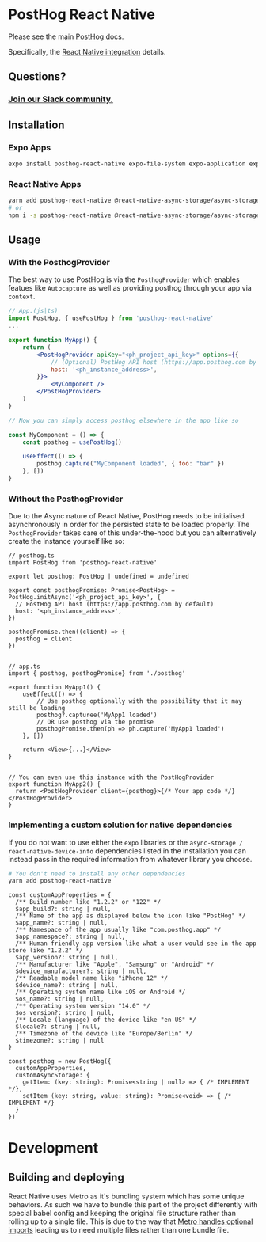 # PostHog React Native

Please see the main [PostHog docs](https://www.posthog.com/docs).

Specifically, the [React Native integration](https://www.posthog.com/docs/integrations/react-native-integration) details.

## Questions?

### [Join our Slack community.](https://join.slack.com/t/posthogusers/shared_invite/enQtOTY0MzU5NjAwMDY3LTc2MWQ0OTZlNjhkODk3ZDI3NDVjMDE1YjgxY2I4ZjI4MzJhZmVmNjJkN2NmMGJmMzc2N2U3Yjc3ZjI5NGFlZDQ)

## Installation

### Expo Apps

```sh
expo install posthog-react-native expo-file-system expo-application expo-device expo-localization
```

### React Native Apps

```sh
yarn add posthog-react-native @react-native-async-storage/async-storage react-native-device-info
# or
npm i -s posthog-react-native @react-native-async-storage/async-storage react-native-device-info
```

## Usage

### With the PosthogProvider

The best way to use PostHog is via the `PosthogProvider` which enables featues like `Autocapture` as well as providing posthog through your app via `context`.

```jsx
// App.(js|ts)
import PostHog, { usePostHog } from 'posthog-react-native'
...

export function MyApp() {
    return (
        <PostHogProvider apiKey="<ph_project_api_key>" options={{
            // (Optional) PostHog API host (https://app.posthog.com by default)
            host: '<ph_instance_address>',
        }}>
            <MyComponent />
        </PostHogProvider>
    )
}

// Now you can simply access posthog elsewhere in the app like so

const MyComponent = () => {
    const posthog = usePostHog()

    useEffect(() => {
        posthog.capture("MyComponent loaded", { foo: "bar" })
    }, [])
}
```

### Without the PosthogProvider

Due to the Async nature of React Native, PostHog needs to be initialised asynchronously in order for the persisted state to be loaded properly. The `PosthogProvider` takes care of this under-the-hood but you can alternatively create the instance yourself like so:

```tsx
// posthog.ts
import PostHog from 'posthog-react-native'

export let posthog: PostHog | undefined = undefined

export const posthogPromise: Promise<PostHog> = PostHog.initAsync('<ph_project_api_key>', {
  // PostHog API host (https://app.posthog.com by default)
  host: '<ph_instance_address>',
})

posthogPromise.then((client) => {
  posthog = client
})


// app.ts
import { posthog, posthogPromise} from './posthog'

export function MyApp1() {
    useEffect(() => {
        // Use posthog optionally with the possibility that it may still be loading
        posthog?.capturee('MyApp1 loaded')
        // OR use posthog via the promise
        posthogPromise.then(ph => ph.capture('MyApp1 loaded')
    }, [])

    return <View>{...}</View>
}


// You can even use this instance with the PostHogProvider
export function MyApp2() {
  return <PostHogProvider client={posthog}>{/* Your app code */}</PostHogProvider>
}
```

### Implementing a custom solution for native dependencies

If you do not want to use either the `expo` libraries or the `async-storage / react-native-device-info` dependencies listed in the installation you can instead pass in the required information from whatever library you choose.

```sh
# You don't need to install any other dependencies
yarn add posthog-react-native
```

```tsx
const customAppProperties = {
  /** Build number like "1.2.2" or "122" */
  $app_build?: string | null,
  /** Name of the app as displayed below the icon like "PostHog" */
  $app_name?: string | null,
  /** Namespace of the app usually like "com.posthog.app" */
  $app_namespace?: string | null,
  /** Human friendly app version like what a user would see in the app store like "1.2.2" */
  $app_version?: string | null,
  /** Manufacturer like "Apple", "Samsung" or "Android" */
  $device_manufacturer?: string | null,
  /** Readable model name like "iPhone 12" */
  $device_name?: string | null,
  /** Operating system name like iOS or Android */
  $os_name?: string | null,
  /** Operating system version "14.0" */
  $os_version?: string | null,
  /** Locale (language) of the device like "en-US" */
  $locale?: string | null,
  /** Timezone of the device like "Europe/Berlin" */
  $timezone?: string | null
}

const posthog = new PostHog({
  customAppProperties,
  customAsyncStorage: {
    getItem: (key: string): Promise<string | null> => { /* IMPLEMENT */},
    setItem (key: string, value: string): Promise<void> => { /* IMPLEMENT */}
  }
})
```

# Development

## Building and deploying

React Native uses Metro as it's bundling system which has some unique behaviors. As such we have to bundle this part of the project differently with special babel config and keeping the original file structure rather than rolling up to a single file. This is due to the way that [Metro handles optional imports](https://github.com/facebook/metro/issues/836) leading us to need multiple files rather than one bundle file.
